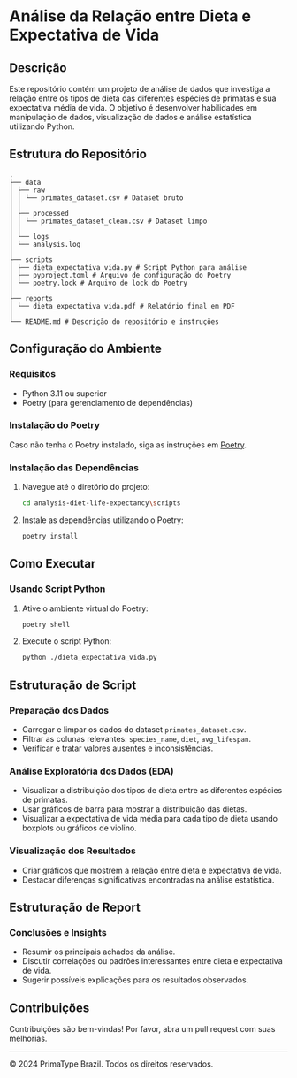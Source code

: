 # Análise da Relação entre Dieta e Expectativa de Vida

## Descrição
Este repositório contém um projeto de análise de dados que investiga a relação entre os tipos de dieta das diferentes espécies de primatas e sua expectativa média de vida. O objetivo é desenvolver habilidades em manipulação de dados, visualização de dados e análise estatística utilizando Python.

## Estrutura do Repositório
```plaintext
.
├── data
│ ├── raw
│ │ └── primates_dataset.csv # Dataset bruto
│ │
│ ├── processed
│ │ └── primates_dataset_clean.csv # Dataset limpo
│ │
│ └── logs
│ └── analysis.log
│
├── scripts
│ ├── dieta_expectativa_vida.py # Script Python para análise
│ ├── pyproject.toml # Arquivo de configuração do Poetry
│ └── poetry.lock # Arquivo de lock do Poetry
│
├── reports
│ └── dieta_expectativa_vida.pdf # Relatório final em PDF
│
└── README.md # Descrição do repositório e instruções
```



## Configuração do Ambiente

### Requisitos
- Python 3.11 ou superior
- Poetry (para gerenciamento de dependências)

### Instalação do Poetry
Caso não tenha o Poetry instalado, siga as instruções em [Poetry](https://python-poetry.org/docs/#installation).

### Instalação das Dependências
1. Navegue até o diretório do projeto:
    ```bash
    cd analysis-diet-life-expectancy\scripts
    ```
2. Instale as dependências utilizando o Poetry:
    ```bash
    poetry install
    ```

## Como Executar

### Usando Script Python
1. Ative o ambiente virtual do Poetry:
    ```bash
    poetry shell
    ```
2. Execute o script Python:
    ```bash
    python ./dieta_expectativa_vida.py
    ```

## Estruturação de Script

### Preparação dos Dados
- Carregar e limpar os dados do dataset `primates_dataset.csv`.
- Filtrar as colunas relevantes: `species_name`, `diet`, `avg_lifespan`.
- Verificar e tratar valores ausentes e inconsistências.

### Análise Exploratória dos Dados (EDA)
- Visualizar a distribuição dos tipos de dieta entre as diferentes espécies de primatas.
- Usar gráficos de barra para mostrar a distribuição das dietas.
- Visualizar a expectativa de vida média para cada tipo de dieta usando boxplots ou gráficos de violino.

### Visualização dos Resultados
- Criar gráficos que mostrem a relação entre dieta e expectativa de vida.
- Destacar diferenças significativas encontradas na análise estatística.

## Estruturação de Report

### Conclusões e Insights
- Resumir os principais achados da análise.
- Discutir correlações ou padrões interessantes entre dieta e expectativa de vida.
- Sugerir possíveis explicações para os resultados observados.

## Contribuições
Contribuições são bem-vindas! Por favor, abra um pull request com suas melhorias.

---

© 2024 PrimaType Brazil. Todos os direitos reservados.
